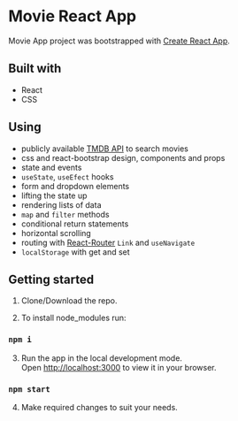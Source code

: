 # Movie React App

Movie App project was bootstrapped with [Create React App](https://github.com/facebook/create-react-app).

## Built with

- React
- CSS

## Using

- publicly available [TMDB API](https://www.themoviedb.org/documentation/api) to search movies
- css and react-bootstrap design, components and props
- state and events
- `useState`, `useEfect` hooks
- form and dropdown elements
- lifting the state up
- rendering lists of data
- `map` and `filter` methods
- conditional return statements
- horizontal scrolling
- routing with [React-Router](https://reactrouter.com/en/main) `Link` and `useNavigate`
- `localStorage` with get and set

## Getting started

1. Clone/Download the repo.

2. To install node_modules run:

### `npm i`

3. Run the app in the local development mode.\
   Open [http://localhost:3000](http://localhost:3000) to view it in your browser.

### `npm start`

4. Make required changes to suit your needs.
